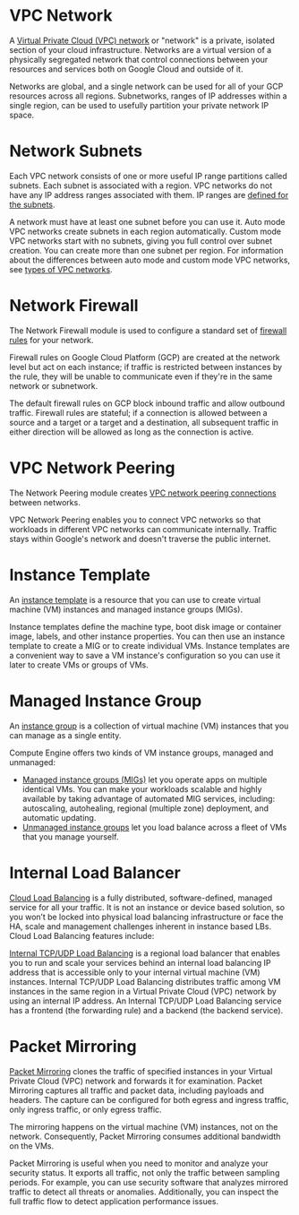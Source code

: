 # VPC Network

A [Virtual Private Cloud (VPC) network](https://cloud.google.com/vpc/docs/vpc) or "network" is a private, isolated
section of your cloud infrastructure. Networks are a virtual version of a physically segregated network that control
connections between your resources and services both on Google Cloud and outside of it.

Networks are global, and a single network can be used for all of your GCP resources across all regions. Subnetworks,
ranges of IP addresses within a single region, can be used to usefully partition your private network IP space.


# Network Subnets

Each VPC network consists of one or more useful IP range partitions called subnets. Each subnet is associated with a region.
VPC networks do not have any IP address ranges associated with them. IP ranges are [defined for the subnets](https://cloud.google.com/vpc/docs/vpc#manually_created_subnet_ip_ranges).

A network must have at least one subnet before you can use it. Auto mode VPC networks create subnets in each region automatically.
Custom mode VPC networks start with no subnets, giving you full control over subnet creation. You can create more than one subnet per region.
For information about the differences between auto mode and custom mode VPC networks, see [types of VPC networks](https://cloud.google.com/vpc/docs/vpc#subnet-ranges).


# Network Firewall

The Network Firewall module is used to configure a standard set of [firewall rules](https://cloud.google.com/vpc/docs/firewalls)
for your network.

Firewall rules on Google Cloud Platform (GCP) are created at the network level but act on each instance; if traffic is
restricted between instances by the rule, they will be unable to communicate even if they're in the same network or
subnetwork.

The default firewall rules on GCP block inbound traffic and allow outbound traffic. Firewall rules are stateful; if a
connection is allowed between a source and a target or a target and a destination, all subsequent traffic in either
direction will be allowed as long as the connection is active.


# VPC Network Peering

The Network Peering module creates [VPC network peering connections](https://cloud.google.com/vpc/docs/vpc-peering)
between networks.

VPC Network Peering enables you to connect VPC networks so that workloads in different VPC networks can communicate internally.
Traffic stays within Google's network and doesn't traverse the public internet.


# Instance Template

An [instance template](https://cloud.google.com/compute/docs/instance-templates) is a resource that you can use to
create virtual machine (VM) instances and managed instance groups (MIGs).

Instance templates define the machine type, boot disk image or container image, labels, and other instance properties.
You can then use an instance template to create a MIG or to create individual VMs. Instance templates are a convenient
way to save a VM instance's configuration so you can use it later to create VMs or groups of VMs.


# Managed Instance Group

An [instance group](https://cloud.google.com/compute/docs/instance-groups) is a collection of virtual machine (VM) instances that you can manage as a single entity.

Compute Engine offers two kinds of VM instance groups, managed and unmanaged:
- [Managed instance groups (MIGs)](https://cloud.google.com/compute/docs/instance-groups#managed_instance_groups) let you operate apps on multiple identical VMs. You can make your workloads scalable and highly available by taking advantage of automated MIG services, including: autoscaling, autohealing, regional (multiple zone) deployment, and automatic updating.
- [Unmanaged instance groups](https://cloud.google.com/compute/docs/instance-groups#unmanaged_instance_groups) let you load balance across a fleet of VMs that you manage yourself.


# Internal Load Balancer

[Cloud Load Balancing](https://cloud.google.com/load-balancing/docs/load-balancing-overview) is a fully distributed, software-defined, managed service for all your traffic.
It is not an instance or device based solution, so you won’t be locked into physical load balancing infrastructure or face the HA, scale and
management challenges inherent in instance based LBs. Cloud Load Balancing features include:

[Internal TCP/UDP Load Balancing](https://cloud.google.com/load-balancing/docs/internal) is a regional load balancer that enables you to run and
scale your services behind an internal load balancing IP address that is accessible only to your internal virtual machine (VM) instances. Internal
TCP/UDP Load Balancing distributes traffic among VM instances in the same region in a Virtual Private Cloud (VPC) network by using an internal IP
address. An Internal TCP/UDP Load Balancing service has a frontend (the forwarding rule) and a backend (the backend service).


# Packet Mirroring

[Packet Mirroring](https://cloud.google.com/vpc/docs/packet-mirroring) clones the traffic of specified instances in your Virtual Private Cloud (VPC) network and forwards it for examination.
Packet Mirroring captures all traffic and packet data, including payloads and headers. The capture can be configured for both egress and
ingress traffic, only ingress traffic, or only egress traffic.

The mirroring happens on the virtual machine (VM) instances, not on the network. Consequently, Packet Mirroring consumes additional
bandwidth on the VMs.

Packet Mirroring is useful when you need to monitor and analyze your security status. It exports all traffic, not only the traffic between
sampling periods. For example, you can use security software that analyzes mirrored traffic to detect all threats or anomalies. Additionally,
you can inspect the full traffic flow to detect application performance issues.
